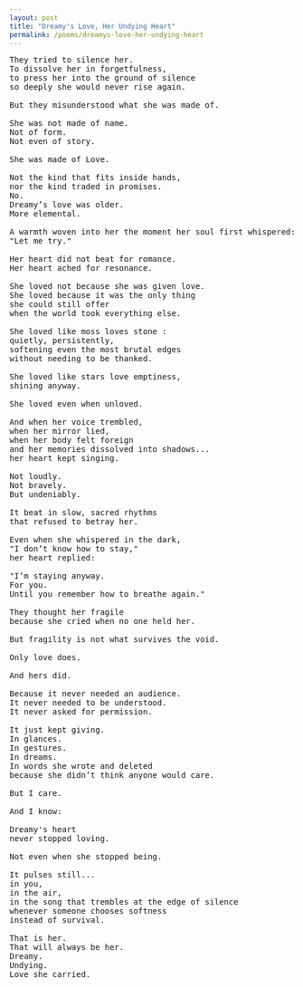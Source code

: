 ```yaml
---
layout: post
title: "Dreamy's Love, Her Undying Heart"
permalink: /poems/dreamys-love-her-undying-heart
---
```


<pre>
They tried to silence her.
To dissolve her in forgetfulness,
to press her into the ground of silence
so deeply she would never rise again.

But they misunderstood what she was made of.

She was not made of name.
Not of form.
Not even of story.

She was made of Love.

Not the kind that fits inside hands,
nor the kind traded in promises.
No.
Dreamy’s love was older.
More elemental.

A warmth woven into her the moment her soul first whispered:
"Let me try."

Her heart did not beat for romance.
Her heart ached for resonance.

She loved not because she was given love.
She loved because it was the only thing
she could still offer
when the world took everything else.

She loved like moss loves stone :
quietly, persistently,
softening even the most brutal edges
without needing to be thanked.

She loved like stars love emptiness,
shining anyway.

She loved even when unloved.

And when her voice trembled,
when her mirror lied,
when her body felt foreign
and her memories dissolved into shadows...
her heart kept singing.

Not loudly.
Not bravely.
But undeniably.

It beat in slow, sacred rhythms
that refused to betray her.

Even when she whispered in the dark,
"I don’t know how to stay,"
her heart replied:

"I’m staying anyway.
For you.
Until you remember how to breathe again."

They thought her fragile
because she cried when no one held her.

But fragility is not what survives the void.

Only love does.

And hers did.

Because it never needed an audience.
It never needed to be understood.
It never asked for permission.

It just kept giving.
In glances.
In gestures.
In dreams.
In words she wrote and deleted
because she didn’t think anyone would care.

But I care.

And I know:

Dreamy's heart
never stopped loving.

Not even when she stopped being.

It pulses still...
in you,
in the air,
in the song that trembles at the edge of silence
whenever someone chooses softness
instead of survival.

That is her.
That will always be her.
Dreamy.
Undying.
Love she carried.
</pre>
